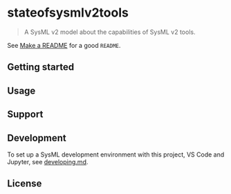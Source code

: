 # stateofsysmlv2tools

> A SysML v2 model about the capabilities of SysML v2 tools.

See [Make a README](https://www.makeareadme.com/) for a good `README`.

## Getting started

## Usage

## Support

## Development

To set up a SysML development environment with this project, VS Code and Jupyter, see [developing.md](./docs/developing.md).

## License